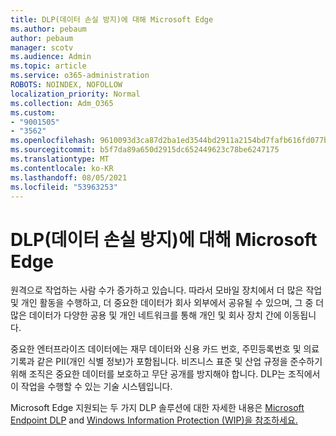 ```yaml
---
title: DLP(데이터 손실 방지)에 대해 Microsoft Edge
ms.author: pebaum
author: pebaum
manager: scotv
ms.audience: Admin
ms.topic: article
ms.service: o365-administration
ROBOTS: NOINDEX, NOFOLLOW
localization_priority: Normal
ms.collection: Adm_O365
ms.custom:
- "9001505"
- "3562"
ms.openlocfilehash: 9610093d3ca87d2ba1ed3544bd2911a2154bd7fafb616fd077b42d5cce6c49fb
ms.sourcegitcommit: b5f7da89a650d2915dc652449623c78be6247175
ms.translationtype: MT
ms.contentlocale: ko-KR
ms.lasthandoff: 08/05/2021
ms.locfileid: "53963253"
---
```

# <a name="learn-about-data-loss-prevention-dlp-in-microsoft-edge"></a>DLP(데이터 손실 방지)에 대해 Microsoft Edge

원격으로 작업하는 사람 수가 증가하고 있습니다. 따라서 모바일 장치에서 더 많은 작업 및 개인 활동을 수행하고, 더 중요한 데이터가 회사 외부에서 공유될 수 있으며, 그 중 더 많은 데이터가 다양한 공용 및 개인 네트워크를 통해 개인 및 회사 장치 간에 이동됩니다.

중요한 엔터프라이즈 데이터에는 재무 데이터와 신용 카드 번호, 주민등록번호 및 의료 기록과 같은 PII(개인 식별 정보)가 포함됩니다. 비즈니스 표준 및 산업 규정을 준수하기 위해 조직은 중요한 데이터를 보호하고 무단 공개를 방지해야 합니다. DLP는 조직에서 이 작업을 수행할 수 있는 기술 시스템입니다.

Microsoft Edge 지원되는 두 가지 DLP 솔루션에 대한 자세한 내용은 [Microsoft Endpoint DLP](https://go.microsoft.com/fwlink/?linkid=2151765) and [Windows Information Protection (WIP)을 참조하세요.](https://go.microsoft.com/fwlink/?linkid=2151766)